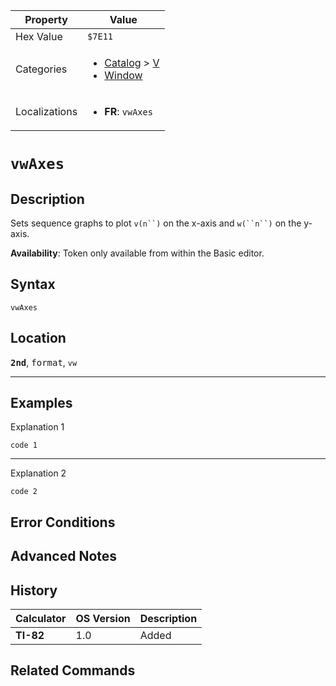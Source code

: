 | Property      | Value |
|---------------|-------|
| Hex Value     | `$7E11`|
| Categories    | <ul><li>[Catalog](<../categories/Catalog.md>) > [V](<../categories/Catalog.md#V>)</li><li>[Window](<../categories/Window.md>)</li></ul> |
| Localizations | <ul><li><b>FR</b>: `vwAxes`</li></ul> |

# `vwAxes`

## Description
Sets sequence graphs to plot `v(n``)` on the x-axis and `w(``n``)` on the y-axis.


<b>Availability</b>: Token only available from within the Basic editor.

## Syntax
`vwAxes`

## Location
<tt><kbd><b>2nd</b></kbd></tt>, <kbd>format</kbd>, `vw`
<hr>

## Examples

Explanation 1
```ti-basic
code 1
```
---
Explanation 2
```ti-basic
code 2
```

## Error Conditions


## Advanced Notes


## History
| Calculator | OS Version | Description |
|------------|------------|-------------|
| <b>TI-82</b> | 1.0 | Added |

## Related Commands

